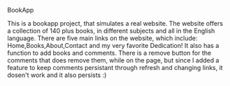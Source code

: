 BookApp

This is a bookapp project, that simulates a real website. The website offers a collection of 140 plus books, in different subjects and all in the English language. There are five main links on the website, which include: Home,Books,About,Contact and my very favorite Dedication! It also has a function to add books and comments. There is a remove button for the comments that does remove them, while on the page, but since I added a feature to keep comments persistant through refresh and changing links, it dosen't work and it also persists :)



